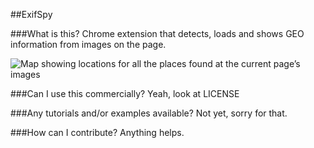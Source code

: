 ##ExifSpy

###What is this?
Chrome extension that detects, loads and shows GEO information from images on the page.

![Map showing locations for all the places found at the current page’s images](https://raw.githubusercontent.com/mudasobwa/exifspy/master/app/icons/128.png)

###Can I use this commercially?
Yeah, look at LICENSE

###Any tutorials and/or examples available?
Not yet, sorry for that.

###How can I contribute?
Anything helps.